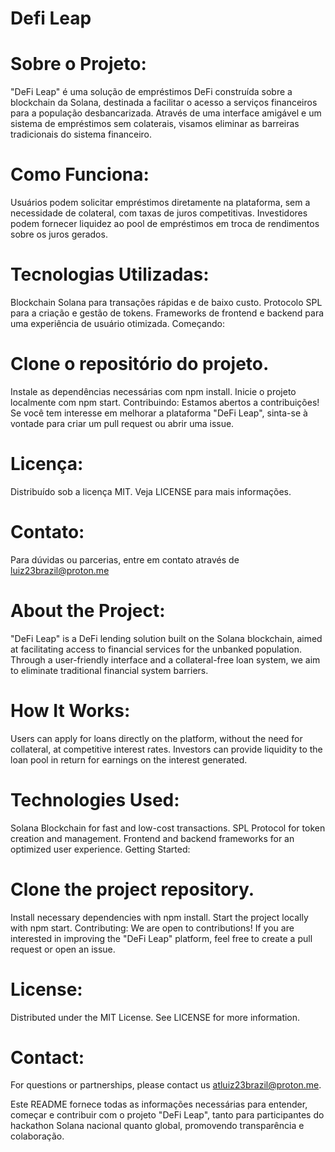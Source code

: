 # Defi Leap
# Sobre o Projeto:
"DeFi Leap" é uma solução de empréstimos DeFi construída sobre a blockchain da Solana, destinada a facilitar o acesso a serviços financeiros para a população desbancarizada. Através de uma interface amigável e um sistema de empréstimos sem colaterais, visamos eliminar as barreiras tradicionais do sistema financeiro.

# Como Funciona:
Usuários podem solicitar empréstimos diretamente na plataforma, sem a necessidade de colateral, com taxas de juros competitivas. Investidores podem fornecer liquidez ao pool de empréstimos em troca de rendimentos sobre os juros gerados.

# Tecnologias Utilizadas:

Blockchain Solana para transações rápidas e de baixo custo.
Protocolo SPL para a criação e gestão de tokens.
Frameworks de frontend e backend para uma experiência de usuário otimizada.
Começando:

# Clone o repositório do projeto.
Instale as dependências necessárias com npm install.
Inicie o projeto localmente com npm start.
Contribuindo:
Estamos abertos a contribuições! Se você tem interesse em melhorar a plataforma "DeFi Leap", sinta-se à vontade para criar um pull request ou abrir uma issue.

# Licença:
Distribuído sob a licença MIT. Veja LICENSE para mais informações.

# Contato:
Para dúvidas ou parcerias, entre em contato através de luiz23brazil@proton.me

# About the Project:
"DeFi Leap" is a DeFi lending solution built on the Solana blockchain, aimed at facilitating access to financial services for the unbanked population. Through a user-friendly interface and a collateral-free loan system, we aim to eliminate traditional financial system barriers.

# How It Works:
Users can apply for loans directly on the platform, without the need for collateral, at competitive interest rates. Investors can provide liquidity to the loan pool in return for earnings on the interest generated.

# Technologies Used:

Solana Blockchain for fast and low-cost transactions.
SPL Protocol for token creation and management.
Frontend and backend frameworks for an optimized user experience.
Getting Started:

# Clone the project repository.
Install necessary dependencies with npm install.
Start the project locally with npm start.
Contributing:
We are open to contributions! If you are interested in improving the "DeFi Leap" platform, feel free to create a pull request or open an issue.

# License:
Distributed under the MIT License. See LICENSE for more information.

# Contact:
For questions or partnerships, please contact us atluiz23brazil@proton.me.

Este README fornece todas as informações necessárias para entender, começar e contribuir com o projeto "DeFi Leap", tanto para participantes do hackathon Solana nacional quanto global, promovendo transparência e colaboração.
